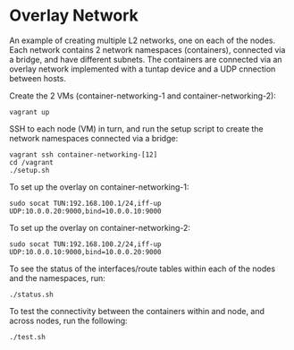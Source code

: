 # Overlay Network

An example of creating multiple L2 networks, one on each of the nodes. Each network contains
2 network namespaces (containers), connected via a bridge, and have different subnets. The 
containers are connected via an overlay network implemented with a tuntap device and a UDP
cnnection between hosts.

Create the 2 VMs (container-networking-1 and container-networking-2):

```
vagrant up
```

SSH to each node (VM) in turn, and run the setup script to create the network namespaces connected via a bridge: 

```
vagrant ssh container-networking-[12]
cd /vagrant
./setup.sh
```

To set up the overlay on container-networking-1:

```
sudo socat TUN:192.168.100.1/24,iff-up UDP:10.0.0.20:9000,bind=10.0.0.10:9000
```

To set up the overlay on container-networking-2:

```
sudo socat TUN:192.168.100.2/24,iff-up UDP:10.0.0.10:9000,bind=10.0.0.20:9000
```

To see the status of the interfaces/route tables within each of the nodes and the namespaces, run:

```
./status.sh
```

To test the connectivity between the containers within and node, and across nodes, run the following:

```
./test.sh
```
